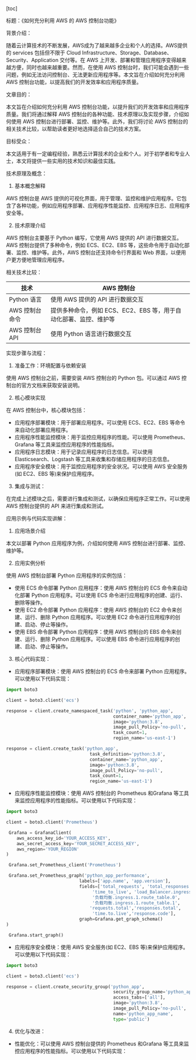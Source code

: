 
[toc]                    
                
                
标题：《如何充分利用 AWS 的 AWS 控制台功能》

背景介绍：

随着云计算技术的不断发展，AWS成为了越来越多企业和个人的选择。AWS提供的 services 包括但不限于 Cloud Infrastructure、Storage、Database、Security、Application 交付等。在 AWS 上开发、部署和管理应用程序变得越来越方便，同时也越来越重要。然而，在使用 AWS 控制台时，我们可能会遇到一些问题，例如无法访问控制台、无法更新应用程序等。本文旨在介绍如何充分利用 AWS 控制台功能，以提高我们的开发效率和应用程序质量。

文章目的：

本文旨在介绍如何充分利用 AWS 控制台功能，以提升我们的开发效率和应用程序质量。我们将通过解释 AWS 控制台的各种功能、技术原理以及实现步骤，介绍如何使用 AWS 控制台进行部署、监控、维护等。此外，我们将讨论 AWS 控制台的相关技术比较，以帮助读者更好地选择适合自己的技术方案。

目标受众：

本文适用于有一定编程经验，熟悉云计算技术的企业和个人。对于初学者和专业人士，本文将提供一些实用的技术知识和最佳实践。

技术原理及概念：

1. 基本概念解释

AWS 控制台是 AWS 提供的可视化界面，用于管理、监控和维护应用程序。它包含了各种功能，例如应用程序部署、应用程序性能监控、应用程序日志、应用程序安全等。

2. 技术原理介绍

AWS 控制台主要基于 Python 编写，它使用 AWS 提供的 API 进行数据交互。AWS 控制台提供了多种命令，例如 ECS、EC2、EBS 等，这些命令用于自动化部署、监控、维护等。此外，AWS 控制台还支持命令行界面和 Web 界面，以便用户更方便地管理应用程序。

相关技术比较：

| 技术 | AWS 控制台 |
| --- | --- |
| Python 语言 | 使用 AWS 提供的 API 进行数据交互 |
| AWS 控制台命令 | 提供多种命令，例如 ECS、EC2、EBS 等，用于自动化部署、监控、维护等 |
| AWS 控制台 API | 使用 Python 语言进行数据交互 |

实现步骤与流程：

1. 准备工作：环境配置与依赖安装

使用 AWS 控制台之前，需要安装 AWS 控制台的 Python 包。可以通过 AWS 控制台的官方文档来获取安装说明。

2. 核心模块实现

在 AWS 控制台中，核心模块包括：

- 应用程序部署模块：用于部署应用程序。可以使用 ECS、EC2、EBS 等命令来自动化部署应用程序。
- 应用程序性能监控模块：用于监控应用程序的性能。可以使用 Prometheus、Grafana 等工具来监控应用程序的性能指标。
- 应用程序日志模块：用于记录应用程序的日志信息。可以使用 Elasticsearch、Logstash 等工具来收集和存储应用程序的日志信息。
- 应用程序安全模块：用于监控应用程序的安全状况。可以使用 AWS 安全服务(如 EC2、EBS 等)来保护应用程序。

3. 集成与测试：

在完成上述模块之后，需要进行集成和测试，以确保应用程序正常工作。可以使用 AWS 控制台提供的 API 来进行集成和测试。

应用示例与代码实现讲解：

1. 应用场景介绍

本文以部署 Python 应用程序为例，介绍如何使用 AWS 控制台进行部署、监控、维护等。

2. 应用实例分析

使用 AWS 控制台部署 Python 应用程序的实例包括：

- 使用 ECS 命令部署 Python 应用程序：使用 AWS 控制台的 ECS 命令来自动化部署 Python 应用程序。可以使用 ECS 命令进行应用程序的创建、运行、删除等操作。
- 使用 EC2 命令部署 Python 应用程序：使用 AWS 控制台的 EC2 命令来创建、运行、删除 Python 应用程序。可以使用 EC2 命令进行应用程序的创建、启动、停止等操作。
- 使用 EBS 命令部署 Python 应用程序：使用 AWS 控制台的 EBS 命令来创建、运行、删除 Python 应用程序。可以使用 EBS 命令进行应用程序的创建、启动、停止等操作。

3. 核心代码实现：

- 应用程序部署模块：使用 AWS 控制台的 ECS 命令来部署 Python 应用程序。可以使用以下代码实现：
```python
import boto3

client = boto3.client('ecs')

response = client.create_namespaced_task('python', 'python_app',
                                         container_name='python_app',
                                         image='python:3.8',
                                         image_pull_Policy='no-pull',
                                         task_count=1,
                                         region_name='us-east-1')

response = client.create_task('python_app', 
                                task_definition='python:3.8',
                                container_name='python_app',
                                image='python:3.8',
                                image_pull_Policy='no-pull',
                                task_count=1,
                                region_name='us-east-1')
```
- 应用程序性能监控模块：使用 AWS 控制台的 Prometheus 和Grafana 等工具来监控应用程序的性能指标。可以使用以下代码实现：
```python
import boto3

client = boto3.client('Prometheus')

 Grafana = GrafanaClient(
    aws_access_key_id='YOUR_ACCESS_KEY',
    aws_secret_access_key='YOUR_SECRET_ACCESS_KEY',
    aws_region='YOUR_REGION'
)

 Grafana.set_Prometheus_client('Prometheus')

 Grafana.set_Prometheus_graph('python_app_performance',
                            labels=['app.name', 'app.version'],
                            fields=['total_requests', 'total_responses','response_code',
                                 'time_to_live', 'load_Balancer.ingress.0',
                                 '负载均衡.ingress.1.route_table.0',
                                 '负载均衡.ingress.1.route_table.1',
                                'requests.total','responses.total',
                                 'time.to.live','response.code'],
                            graph=Grafana.get_graph_schema()
)

 Grafana.start_graph()
```
- 应用程序安全模块：使用 AWS 安全服务(如 EC2、EBS 等)来保护应用程序。可以使用以下代码实现：
```python
import boto3

client = boto3.client('ecs')

response = client.create_security_group('python_app',
                                         security_group_name='python_app_sg',
                                         access_tabs=['all'],
                                         image='python:3.8',
                                         image_pull_Policy='no-pull',
                                         name='python_app_name',
                                         type='public')
```

4. 优化与改进：

- 性能优化：可以使用 AWS 控制台提供的 Prometheus 和Grafana 等工具来监控应用程序的性能指标。可以使用以下代码实现：

